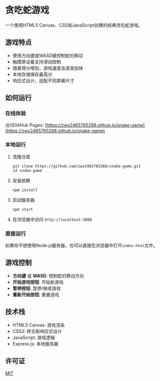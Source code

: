 # 贪吃蛇游戏

一个使用HTML5 Canvas、CSS和JavaScript创建的经典贪吃蛇游戏。

## 游戏特点

- 使用方向键或WASD键控制蛇的移动
- 触摸屏设备支持滑动控制
- 随着得分增加，游戏速度会逐渐加快
- 本地存储保存最高分
- 响应式设计，适配不同屏幕尺寸

## 如何运行

### 在线体验

访问GitHub Pages: [https://zwx2465785268.github.io/snake-game](https://zwx2465785268.github.io/snake-game)

### 本地运行

1. 克隆仓库
   ```
   git clone https://github.com/zwx2465785268/snake-game.git
   cd snake-game
   ```

2. 安装依赖
   ```
   npm install
   ```

3. 启动服务器
   ```
   npm start
   ```

4. 在浏览器中访问 `http://localhost:3000`

### 直接运行

如果你不想使用Node.js服务器，也可以直接在浏览器中打开`index.html`文件。

## 游戏控制

- **方向键** 或 **WASD**: 控制蛇的移动方向
- **开始游戏按钮**: 开始新游戏
- **暂停按钮**: 暂停/继续游戏
- **重新开始按钮**: 重置游戏

## 技术栈

- HTML5 Canvas: 游戏渲染
- CSS3: 样式和响应式设计
- JavaScript: 游戏逻辑
- Express.js: 本地服务器

## 许可证

[MIT](LICENSE)
